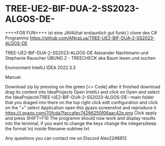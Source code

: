 # TREE-UE2-BIF-DUA-2-SS2023-ALGOS-DE-

++++FOR FUN++++ ist eine JAVA(hat erstaunlich gut funkt.) clone des C# Programms https://github.com/ANcpLua/TREE-UE2-BIF-DUA-2-SS2023-ALGOS-DE

TREE-UE2-BIF-DUA-2-SS2023-ALGOS-DE
Alexander Nachtmann und Stephanie Rauscher ÜBUNG 2 - TREECHECK aka Baum lesen und suchen


Environment IntelliJ IDEA 2022.3.3

Manual:

Download zip by pressing on the green [<> Code] after it finished download drag its content into IdeaProjects
Open IntelliJ and click on Open and select the IdeaProjects\TREE-UE2-BIF-DUA-2-SS2023-ALGOS-DE--main folder that you draged into there
on the top right click edit configuration and click on the "+" select Application 
open this gyazo screenshot and reproduce it  https://i.gyazo.com/70fcda7faccafec74266250f06aac42e.png
Click apply and press SHIFT+F10
The programm should now work and display results into the terminal, if you want to change the keys change the integers(keep the format \n) inside filename-subtree.txt

Any questions you can contact me on Discord Alex22#8812
